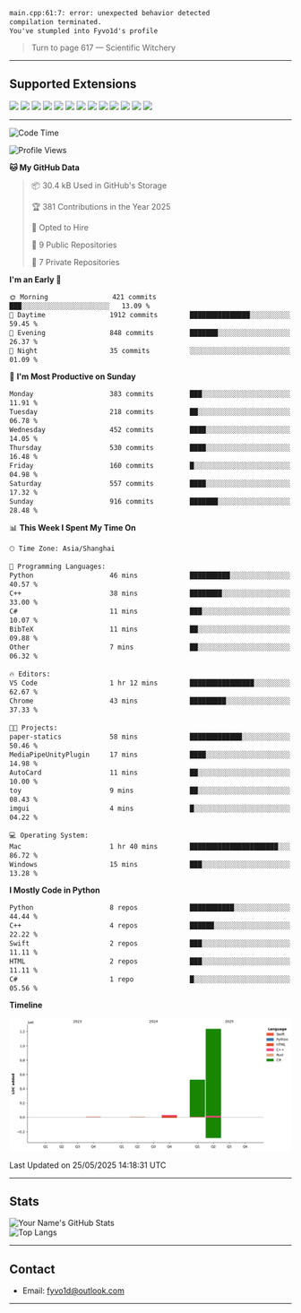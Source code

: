 ```
main.cpp:61:7: error: unexpected behavior detected
compilation terminated.
You've stumpled into Fyvo1d's profile
```

> Turn to page 617 — Scientific Witchery

---

## Supported Extensions

<p align="left">
  <img src="https://cdn.jsdelivr.net/gh/devicons/devicon/icons/cplusplus/cplusplus-original.svg" height="40" />
  <img src="https://cdn.jsdelivr.net/gh/devicons/devicon/icons/csharp/csharp-original.svg" height="40" />
  <img src="https://cdn.jsdelivr.net/gh/devicons/devicon/icons/python/python-original.svg" height="40" />
  <img src="https://cdn.jsdelivr.net/gh/devicons/devicon/icons/swift/swift-original.svg" height="40" />
  <img src="https://cdn.jsdelivr.net/gh/devicons/devicon/icons/git/git-original.svg" height="40" />
  <img src="https://cdn.jsdelivr.net/gh/devicons/devicon/icons/docker/docker-original.svg" height="40" />
  <img src="https://cdn.jsdelivr.net/gh/devicons/devicon/icons/vscode/vscode-original.svg" height="40" />
  <img src="https://www.vulkan.org/user/themes/vulkan/images/logo/vulkan-logo.svg" height="40" />
  <img src="https://cdn.jsdelivr.net/gh/devicons/devicon/icons/opengl/opengl-original.svg" height="40" />
  <img src="https://cdn.jsdelivr.net/gh/devicons/devicon/icons/pytorch/pytorch-original.svg" height="40" />
  <img src="https://cdn.jsdelivr.net/gh/devicons/devicon/icons/unity/unity-original.svg" height="40" />
  <img src="https://cdn.jsdelivr.net/gh/devicons/devicon/icons/unrealengine/unrealengine-original.svg" height="40" />
  <img src="https://cdn.jsdelivr.net/gh/devicons/devicon/icons/cmake/cmake-original.svg" height="40" />
</p>


---

<!--START_SECTION:waka-->
![Code Time](http://img.shields.io/badge/Code%20Time-144%20hrs%2016%20mins-blue)

![Profile Views](http://img.shields.io/badge/Profile%20Views-11-blue)

**🐱 My GitHub Data** 

> 📦 30.4 kB Used in GitHub's Storage 
 > 
> 🏆 381 Contributions in the Year 2025
 > 
> 💼 Opted to Hire
 > 
> 📜 9 Public Repositories 
 > 
> 🔑 7 Private Repositories 
 > 
**I'm an Early 🐤** 

```text
🌞 Morning                421 commits         ███░░░░░░░░░░░░░░░░░░░░░░   13.09 % 
🌆 Daytime                1912 commits        ███████████████░░░░░░░░░░   59.45 % 
🌃 Evening                848 commits         ███████░░░░░░░░░░░░░░░░░░   26.37 % 
🌙 Night                  35 commits          ░░░░░░░░░░░░░░░░░░░░░░░░░   01.09 % 
```
📅 **I'm Most Productive on Sunday** 

```text
Monday                   383 commits         ███░░░░░░░░░░░░░░░░░░░░░░   11.91 % 
Tuesday                  218 commits         ██░░░░░░░░░░░░░░░░░░░░░░░   06.78 % 
Wednesday                452 commits         ████░░░░░░░░░░░░░░░░░░░░░   14.05 % 
Thursday                 530 commits         ████░░░░░░░░░░░░░░░░░░░░░   16.48 % 
Friday                   160 commits         █░░░░░░░░░░░░░░░░░░░░░░░░   04.98 % 
Saturday                 557 commits         ████░░░░░░░░░░░░░░░░░░░░░   17.32 % 
Sunday                   916 commits         ███████░░░░░░░░░░░░░░░░░░   28.48 % 
```


📊 **This Week I Spent My Time On** 

```text
🕑︎ Time Zone: Asia/Shanghai

💬 Programming Languages: 
Python                   46 mins             ██████████░░░░░░░░░░░░░░░   40.57 % 
C++                      38 mins             ████████░░░░░░░░░░░░░░░░░   33.00 % 
C#                       11 mins             ███░░░░░░░░░░░░░░░░░░░░░░   10.07 % 
BibTeX                   11 mins             ██░░░░░░░░░░░░░░░░░░░░░░░   09.88 % 
Other                    7 mins              ██░░░░░░░░░░░░░░░░░░░░░░░   06.32 % 

🔥 Editors: 
VS Code                  1 hr 12 mins        ████████████████░░░░░░░░░   62.67 % 
Chrome                   43 mins             █████████░░░░░░░░░░░░░░░░   37.33 % 

🐱‍💻 Projects: 
paper-statics            58 mins             █████████████░░░░░░░░░░░░   50.46 % 
MediaPipeUnityPlugin     17 mins             ████░░░░░░░░░░░░░░░░░░░░░   14.98 % 
AutoCard                 11 mins             ██░░░░░░░░░░░░░░░░░░░░░░░   10.00 % 
toy                      9 mins              ██░░░░░░░░░░░░░░░░░░░░░░░   08.43 % 
imgui                    4 mins              █░░░░░░░░░░░░░░░░░░░░░░░░   04.22 % 

💻 Operating System: 
Mac                      1 hr 40 mins        ██████████████████████░░░   86.72 % 
Windows                  15 mins             ███░░░░░░░░░░░░░░░░░░░░░░   13.28 % 
```

**I Mostly Code in Python** 

```text
Python                   8 repos             ███████████░░░░░░░░░░░░░░   44.44 % 
C++                      4 repos             ██████░░░░░░░░░░░░░░░░░░░   22.22 % 
Swift                    2 repos             ███░░░░░░░░░░░░░░░░░░░░░░   11.11 % 
HTML                     2 repos             ███░░░░░░░░░░░░░░░░░░░░░░   11.11 % 
C#                       1 repo              █░░░░░░░░░░░░░░░░░░░░░░░░   05.56 % 
```



**Timeline**

![Lines of Code chart](https://raw.githubusercontent.com/FyVoid/FyVoid/main/assets/bar_graph.png)


 Last Updated on 25/05/2025 14:18:31 UTC
<!--END_SECTION:waka-->

---

## Stats

![Your Name's GitHub Stats](https://github-readme-stats.vercel.app/api?username=fyvoid&show_icons=true&theme=tokyonight)  
![Top Langs](https://github-readme-stats.vercel.app/api/top-langs/?username=fyvoid&layout=compact&theme=tokyonight)

---

## Contact

- Email: [fyvo1d@outlook.com](fyvo1d@outlook.com)  

---
